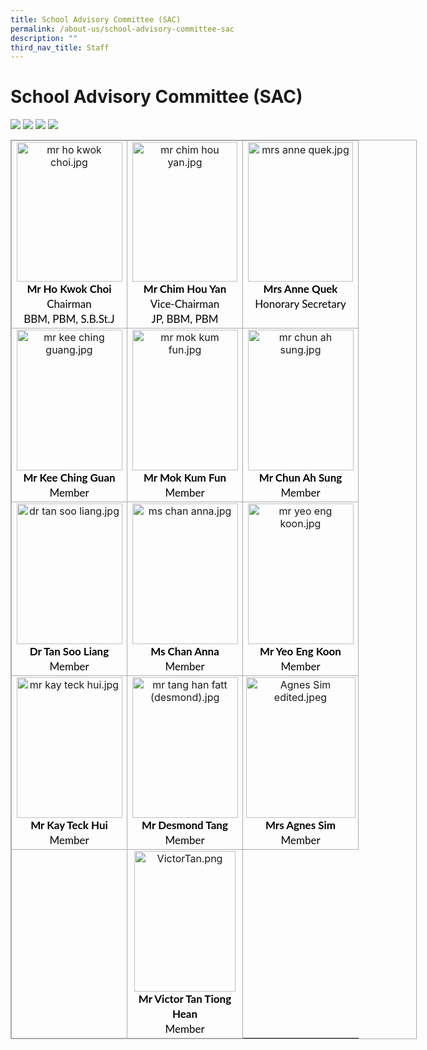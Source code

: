 ```yaml
---
title: School Advisory Committee (SAC)
permalink: /about-us/school-advisory-committee-sac
description: ""
third_nav_title: Staff
---
```

<h1><b>School Advisory Committee (SAC)</b></h1>



![](/images/mr%20kay%20teck%20hui.jpg)
![](/images/mr%20tang%20han%20fatt%20(desmond).jpg)
![](/images/Agnes%20Sim%20edited.jpeg)
![](/images/VictorTan.png)

<table style="margin: auto; outline: 0px; padding: 0px; border-collapse: collapse; clear: both; border: 1px solid rgb(170, 170, 170); width: 650px;" class="ive_eobj_center iveo_table ives_tab_simple3"><tbody style="margin: 0px; outline: 0px; padding: 0px;"><tr style="margin: 0px; outline: 0px; padding: 0px;"><td style="margin: 0px; outline: 0px; padding: 2px; text-align: center; border: 1px solid rgb(170, 170, 170);" valign="top" width="180px"><img style="margin: auto; outline: 0px; padding: 0px; border: none; max-width: 100%; clear: both; display: block; width: 169px; height: 223px;" class="ive_eobj_center" alt="mr ho kwok choi.jpg" width="100%" src="/images/mr%20ho%20kwok%20choi.jpg"><div style="margin: 0px; outline: 0px; padding: 0px; line-height: 24px !important; color: rgb(0, 0, 0); font-family: Lato, sans-serif; font-size: 17px; font-weight: 400; text-align: center;"><b style="margin: 0px; outline: 0px; padding: 0px;">Mr Ho Kwok Choi</b></div><div style="margin: 0px; outline: 0px; padding: 0px; line-height: 24px !important; color: rgb(0, 0, 0); font-family: Lato, sans-serif; font-size: 17px; font-weight: 400; text-align: center;">Chairman</div><div style="margin: 0px; outline: 0px; padding: 0px; line-height: 24px !important; color: rgb(0, 0, 0); font-family: Lato, sans-serif; font-size: 17px; font-weight: 400; text-align: center;">BBM, PBM, S.B.St.J</div></td><td style="margin: 0px; outline: 0px; padding: 2px; text-align: center; border: 1px solid rgb(170, 170, 170);" valign="top" width="180px"><img style="margin: auto; outline: 0px; padding: 0px; border: none; max-width: 100%; clear: both; display: block; width: 168px; height: 223px;" class="ive_eobj_center" alt="mr chim hou yan.jpg" width="100%" src="/images/mr%20chim%20hou%20yan.jpg"><div style="margin: 0px; outline: 0px; padding: 0px; line-height: 24px !important; color: rgb(0, 0, 0); font-family: Lato, sans-serif; font-size: 17px; font-weight: 400; text-align: center;"><b style="margin: 0px; outline: 0px; padding: 0px;">Mr Chim Hou Yan</b></div><div style="margin: 0px; outline: 0px; padding: 0px; line-height: 24px !important; color: rgb(0, 0, 0); font-family: Lato, sans-serif; font-size: 17px; font-weight: 400; text-align: center;">Vice-Chairman</div><div style="margin: 0px; outline: 0px; padding: 0px; line-height: 24px !important; color: rgb(0, 0, 0); font-family: Lato, sans-serif; font-size: 17px; font-weight: 400; text-align: center;">JP, BBM, PBM</div></td><td style="margin: 0px; outline: 0px; padding: 2px; text-align: center; border: 1px solid rgb(170, 170, 170);" valign="top" width="180px"><img style="margin: auto; outline: 0px; padding: 0px; border: none; max-width: 100%; clear: both; display: block; width: 168px; height: 223px;" class="ive_eobj_center" alt="mrs anne quek.jpg" width="100%" src="/images/mrs%20anne%20quek.jpg"><div style="margin: 0px; outline: 0px; padding: 0px; line-height: 24px !important; color: rgb(0, 0, 0); font-family: Lato, sans-serif; font-size: 17px; font-weight: 400; text-align: center;"><b style="margin: 0px; outline: 0px; padding: 0px;">Mrs Anne Quek</b></div><div style="margin: 0px; outline: 0px; padding: 0px; line-height: 24px !important; color: rgb(0, 0, 0); font-family: Lato, sans-serif; font-size: 17px; font-weight: 400; text-align: center;">Honorary Secretary</div></td></tr><tr style="margin: 0px; outline: 0px; padding: 0px;"><td style="margin: 0px; outline: 0px; padding: 2px; text-align: center; border: 1px solid rgb(170, 170, 170);" valign="top"><img style="margin: auto; outline: 0px; padding: 0px; border: none; max-width: 100%; clear: both; display: block; width: 169px; height: 225px;" class="ive_eobj_center" alt="mr kee ching guang.jpg" width="100%" src="/images/mr%20kee%20ching%20guang.jpg"><div style="margin: 0px; outline: 0px; padding: 0px; line-height: 24px !important; color: rgb(0, 0, 0); font-family: Lato, sans-serif; font-size: 17px; font-weight: 400; text-align: center;"><b style="margin: 0px; outline: 0px; padding: 0px;">Mr Kee Ching Guan</b></div><div style="margin: 0px; outline: 0px; padding: 0px; line-height: 24px !important; color: rgb(0, 0, 0); font-family: Lato, sans-serif; font-size: 17px; font-weight: 400; text-align: center;">Member</div></td><td style="margin: 0px; outline: 0px; padding: 2px; text-align: center; border: 1px solid rgb(170, 170, 170);" valign="top"><img style="margin: auto; outline: 0px; padding: 0px; border: none; max-width: 100%; clear: both; display: block; width: 169px; height: 225px;" class="ive_eobj_center" alt="mr mok kum fun.jpg" width="100%" src="/images/mr%20mok%20kum%20fun.jpg"><div style="margin: 0px; outline: 0px; padding: 0px; line-height: 24px !important; color: rgb(0, 0, 0); font-family: Lato, sans-serif; font-size: 17px; font-weight: 400; text-align: center;"><b style="margin: 0px; outline: 0px; padding: 0px;">Mr Mok Kum Fun</b></div><div style="margin: 0px; outline: 0px; padding: 0px; line-height: 24px !important; color: rgb(0, 0, 0); font-family: Lato, sans-serif; font-size: 17px; font-weight: 400; text-align: center;">Member</div></td><td style="margin: 0px; outline: 0px; padding: 2px; text-align: center; border: 1px solid rgb(170, 170, 170);" valign="top"><img style="margin: auto; outline: 0px; padding: 0px; border: none; max-width: 100%; clear: both; display: block; width: 169px; height: 225px;" class="ive_eobj_center" alt="mr chun ah sung.jpg" width="100%" src="/images/mr%20chun%20ah%20sung.jpg"><div style="margin: 0px; outline: 0px; padding: 0px; line-height: 24px !important; color: rgb(0, 0, 0); font-family: Lato, sans-serif; font-size: 17px; font-weight: 400; text-align: center;"><b style="margin: 0px; outline: 0px; padding: 0px;">Mr Chun Ah Sung</b></div><div style="margin: 0px; outline: 0px; padding: 0px; line-height: 24px !important; color: rgb(0, 0, 0); font-family: Lato, sans-serif; font-size: 17px; font-weight: 400; text-align: center;">Member</div></td></tr><tr style="margin: 0px; outline: 0px; padding: 0px;"><td style="margin: 0px; outline: 0px; padding: 2px; text-align: center; border: 1px solid rgb(170, 170, 170);" valign="top"><img style="margin: auto; outline: 0px; padding: 0px; border: none; max-width: 100%; clear: both; display: block; width: 169px; height: 225px;" class="ive_eobj_center" alt="dr tan soo liang.jpg" width="100%" src="/images/dr%20tan%20soo%20liang.jpg"><div style="margin: 0px; outline: 0px; padding: 0px; line-height: 24px !important; color: rgb(0, 0, 0); font-family: Lato, sans-serif; font-size: 17px; font-weight: 400; text-align: center;"><b style="margin: 0px; outline: 0px; padding: 0px;">Dr Tan Soo Liang</b></div><div style="margin: 0px; outline: 0px; padding: 0px; line-height: 24px !important; color: rgb(0, 0, 0); font-family: Lato, sans-serif; font-size: 17px; font-weight: 400; text-align: center;">Member</div></td><td style="margin: 0px; outline: 0px; padding: 2px; text-align: center; border: 1px solid rgb(170, 170, 170);" valign="top"><img style="margin: auto; outline: 0px; padding: 0px; border: none; max-width: 100%; clear: both; display: block; width: 169px; height: 225px;" class="ive_eobj_center" alt="ms chan anna.jpg" width="100%" src="/images/ms%20chan%20anna.jpg"><div style="margin: 0px; outline: 0px; padding: 0px; line-height: 24px !important; color: rgb(0, 0, 0); font-family: Lato, sans-serif; font-size: 17px; font-weight: 400; text-align: center;"><b style="margin: 0px; outline: 0px; padding: 0px;">Ms Chan Anna</b></div><div style="margin: 0px; outline: 0px; padding: 0px; line-height: 24px !important; color: rgb(0, 0, 0); font-family: Lato, sans-serif; font-size: 17px; font-weight: 400; text-align: center;">Member</div></td><td style="margin: 0px; outline: 0px; padding: 2px; text-align: center; border: 1px solid rgb(170, 170, 170);" valign="top"><img style="margin: auto; outline: 0px; padding: 0px; border: none; max-width: 100%; clear: both; display: block; width: 169px; height: 225px;" class="ive_eobj_center" alt="mr yeo eng koon.jpg" width="100%" src="/images/mr%20yeo%20eng%20koon.jpg"><div style="margin: 0px; outline: 0px; padding: 0px; line-height: 24px !important; color: rgb(0, 0, 0); font-family: Lato, sans-serif; font-size: 17px; font-weight: 400; text-align: center;"><b style="margin: 0px; outline: 0px; padding: 0px;">Mr Yeo Eng Koon</b></div><div style="margin: 0px; outline: 0px; padding: 0px; line-height: 24px !important; color: rgb(0, 0, 0); font-family: Lato, sans-serif; font-size: 17px; font-weight: 400; text-align: center;">Member</div></td></tr><tr style="margin: 0px; outline: 0px; padding: 0px;"><td style="margin: 0px; outline: 0px; padding: 2px; text-align: center; border: 1px solid rgb(170, 170, 170);" valign="top"><img style="margin: auto; outline: 0px; padding: 0px; border: none; max-width: 100%; clear: both; display: block; width: 169px; height: 225px;" class="ive_eobj_center" alt="mr kay teck hui.jpg" width="100%" src="/images/mr%20kay%20teck%20hui.jpg"><div style="margin: 0px; outline: 0px; padding: 0px; line-height: 24px !important; color: rgb(0, 0, 0); font-family: Lato, sans-serif; font-size: 17px; font-weight: 400; text-align: center;"><b style="margin: 0px; outline: 0px; padding: 0px;">Mr Kay Teck Hui</b></div><div style="margin: 0px; outline: 0px; padding: 0px; line-height: 24px !important; color: rgb(0, 0, 0); font-family: Lato, sans-serif; font-size: 17px; font-weight: 400; text-align: center;">Member</div></td><td style="margin: 0px; outline: 0px; padding: 2px; text-align: center; border: 1px solid rgb(170, 170, 170);" valign="top"><img style="margin: auto; outline: 0px; padding: 0px; border: none; max-width: 100%; clear: both; display: block; width: 169px; height: 225px;" class="ive_eobj_center" alt="mr tang han fatt (desmond).jpg" width="100%" src="/images/mr%20tang%20han%20fatt%20(desmond).jpg"><div style="margin: 0px; outline: 0px; padding: 0px; line-height: 24px !important; color: rgb(0, 0, 0); font-family: Lato, sans-serif; font-size: 17px; font-weight: 400; text-align: center;"><b style="margin: 0px; outline: 0px; padding: 0px;">Mr Desmond Tang</b></div><div style="margin: 0px; outline: 0px; padding: 0px; line-height: 24px !important; color: rgb(0, 0, 0); font-family: Lato, sans-serif; font-size: 17px; font-weight: 400; text-align: center;">Member</div></td><td style="margin: 0px; outline: 0px; padding: 2px; text-align: center; border: 1px solid rgb(170, 170, 170);" valign="top"><img style="margin: auto; outline: 0px; padding: 0px; border: none; max-width: 100%; clear: both; display: block; width: 175px; height: 225px;" class="ive_eobj_center" alt="Agnes Sim edited.jpeg" src="/images/Agnes%20Sim%20edited.jpeg"><div style="margin: 0px; outline: 0px; padding: 0px; line-height: 24px !important; color: rgb(0, 0, 0); font-family: Lato, sans-serif; font-size: 17px; font-weight: 400; text-align: center;"><b style="margin: 0px; outline: 0px; padding: 0px;">Mrs Agnes Sim</b></div><div style="margin: 0px; outline: 0px; padding: 0px; line-height: 24px !important; color: rgb(0, 0, 0); font-family: Lato, sans-serif; font-size: 17px; font-weight: 400; text-align: center;">Member</div></td></tr><tr style="margin: 0px; outline: 0px; padding: 0px;"><td style="margin: 0px; outline: 0px; padding: 2px; text-align: center; border: 1px solid rgb(170, 170, 170);"><br style="margin: 0px; outline: 0px; padding: 0px;"></td><td style="margin: 0px; outline: 0px; padding: 2px; text-align: center; border: 1px solid rgb(170, 170, 170);" valign="top"><img style="margin: auto; outline: 0px; padding: 0px; border: none; max-width: 100%; clear: both; display: block; width: 162px; height: 225px;" class="ive_eobj_center" alt="VictorTan.png" width="100%" src="/images/VictorTan.png"><div style="margin: 0px; outline: 0px; padding: 0px; line-height: 24px !important; color: rgb(0, 0, 0); font-family: Lato, sans-serif; font-size: 17px; font-weight: 400; text-align: center;"><b style="margin: 0px; outline: 0px; padding: 0px;">Mr Victor Tan Tiong Hean</b></div><div style="margin: 0px; outline: 0px; padding: 0px; line-height: 24px !important; color: rgb(0, 0, 0); font-family: Lato, sans-serif; font-size: 17px; font-weight: 400; text-align: center;">Member</div></td></tr></tbody></table>